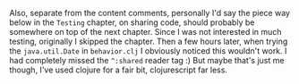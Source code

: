 Also, separate from the content comments, personally I'd say the piece way below in the `Testing` chapter, on sharing code, should probably be somewhere on top of the next chapter. Since I was not interested in much testing, originally I skipped the chapter. Then a few hours later, when trying the `java.util.Date` in `behavior.clj` I obviously noticed this wouldn't work. I had completely missed the `^:shared` reader tag :) But maybe that's just me though, I've used clojure for a fair bit, clojurescript far less.
